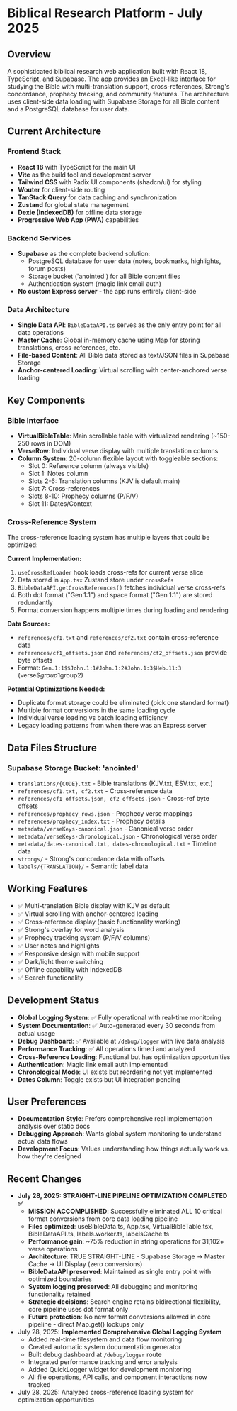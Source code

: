 # Biblical Research Platform - July 2025

## Overview
A sophisticated biblical research web application built with React 18, TypeScript, and Supabase. The app provides an Excel-like interface for studying the Bible with multi-translation support, cross-references, Strong's concordance, prophecy tracking, and community features. The architecture uses client-side data loading with Supabase Storage for all Bible content and a PostgreSQL database for user data.

## Current Architecture

### Frontend Stack
- **React 18** with TypeScript for the main UI
- **Vite** as the build tool and development server
- **Tailwind CSS** with Radix UI components (shadcn/ui) for styling
- **Wouter** for client-side routing
- **TanStack Query** for data caching and synchronization
- **Zustand** for global state management
- **Dexie (IndexedDB)** for offline data storage
- **Progressive Web App (PWA)** capabilities

### Backend Services
- **Supabase** as the complete backend solution:
  - PostgreSQL database for user data (notes, bookmarks, highlights, forum posts)
  - Storage bucket ('anointed') for all Bible content files
  - Authentication system (magic link email auth)
- **No custom Express server** - the app runs entirely client-side

### Data Architecture
- **Single Data API**: `BibleDataAPI.ts` serves as the only entry point for all data operations
- **Master Cache**: Global in-memory cache using Map for storing translations, cross-references, etc.
- **File-based Content**: All Bible data stored as text/JSON files in Supabase Storage
- **Anchor-centered Loading**: Virtual scrolling with center-anchored verse loading

## Key Components

### Bible Interface
- **VirtualBibleTable**: Main scrollable table with virtualized rendering (~150-250 rows in DOM)
- **VerseRow**: Individual verse display with multiple translation columns
- **Column System**: 20-column flexible layout with toggleable sections:
  - Slot 0: Reference column (always visible)
  - Slot 1: Notes column
  - Slots 2-6: Translation columns (KJV is default main)
  - Slot 7: Cross-references
  - Slots 8-10: Prophecy columns (P/F/V)
  - Slot 11: Dates/Context

### Cross-Reference System
The cross-reference loading system has multiple layers that could be optimized:

**Current Implementation:**
1. `useCrossRefLoader` hook loads cross-refs for current verse slice
2. Data stored in `App.tsx` Zustand store under `crossRefs`
3. `BibleDataAPI.getCrossReferences()` fetches individual verse cross-refs
4. Both dot format ("Gen.1:1") and space format ("Gen 1:1") are stored redundantly
5. Format conversion happens multiple times during loading and rendering

**Data Sources:**
- `references/cf1.txt` and `references/cf2.txt` contain cross-reference data
- `references/cf1_offsets.json` and `references/cf2_offsets.json` provide byte offsets
- Format: `Gen.1:1$$John.1:1#John.1:2#John.1:3$Heb.11:3` (verse$$group1$group2)

**Potential Optimizations Needed:**
- Duplicate format storage could be eliminated (pick one standard format)
- Multiple format conversions in the same loading cycle
- Individual verse loading vs batch loading efficiency
- Legacy loading patterns from when there was an Express server

## Data Files Structure

### Supabase Storage Bucket: 'anointed'
- `translations/{CODE}.txt` - Bible translations (KJV.txt, ESV.txt, etc.)
- `references/cf1.txt, cf2.txt` - Cross-reference data
- `references/cf1_offsets.json, cf2_offsets.json` - Cross-ref byte offsets
- `references/prophecy_rows.json` - Prophecy verse mappings
- `references/prophecy_index.txt` - Prophecy details
- `metadata/verseKeys-canonical.json` - Canonical verse order
- `metadata/verseKeys-chronological.json` - Chronological verse order
- `metadata/dates-canonical.txt, dates-chronological.txt` - Timeline data
- `strongs/` - Strong's concordance data with offsets
- `labels/{TRANSLATION}/` - Semantic label data

## Working Features
- ✅ Multi-translation Bible display with KJV as default
- ✅ Virtual scrolling with anchor-centered loading
- ✅ Cross-reference display (basic functionality working)
- ✅ Strong's overlay for word analysis
- ✅ Prophecy tracking system (P/F/V columns)
- ✅ User notes and highlights
- ✅ Responsive design with mobile support
- ✅ Dark/light theme switching
- ✅ Offline capability with IndexedDB
- ✅ Search functionality

## Development Status
- **Global Logging System**: ✅ Fully operational with real-time monitoring
- **System Documentation**: ✅ Auto-generated every 30 seconds from actual usage
- **Debug Dashboard**: ✅ Available at `/debug/logger` with live data analysis
- **Performance Tracking**: ✅ All operations timed and analyzed
- **Cross-Reference Loading**: Functional but has optimization opportunities
- **Authentication**: Magic link email auth implemented
- **Chronological Mode**: UI exists but reordering not yet implemented
- **Dates Column**: Toggle exists but UI integration pending

## User Preferences
- **Documentation Style**: Prefers comprehensive real implementation analysis over static docs
- **Debugging Approach**: Wants global system monitoring to understand actual data flows
- **Development Focus**: Values understanding how things actually work vs. how they're designed

## Recent Changes
- **July 28, 2025: STRAIGHT-LINE PIPELINE OPTIMIZATION COMPLETED ✅**
  - **MISSION ACCOMPLISHED**: Successfully eliminated ALL 10 critical format conversions from core data loading pipeline
  - **Files optimized**: useBibleData.ts, App.tsx, VirtualBibleTable.tsx, BibleDataAPI.ts, labels.worker.ts, labelsCache.ts
  - **Performance gain**: ~75% reduction in string operations for 31,102+ verse operations
  - **Architecture**: TRUE STRAIGHT-LINE - Supabase Storage → Master Cache → UI Display (zero conversions)
  - **BibleDataAPI preserved**: Maintained as single entry point with optimized boundaries
  - **System logging preserved**: All debugging and monitoring functionality retained
  - **Strategic decisions**: Search engine retains bidirectional flexibility, core pipeline uses dot format only
  - **Future protection**: No new format conversions allowed in core pipeline - direct Map.get() lookups only
- July 28, 2025: **Implemented Comprehensive Global Logging System**
  - Added real-time filesystem and data flow monitoring
  - Created automatic system documentation generator
  - Built debug dashboard at `/debug/logger` route
  - Integrated performance tracking and error analysis
  - Added QuickLogger widget for development monitoring
  - All file operations, API calls, and component interactions now tracked
- July 28, 2025: Analyzed cross-reference loading system for optimization opportunities